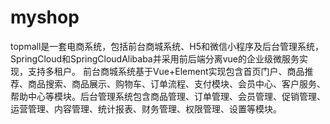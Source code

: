 # myshop
topmall是一套电商系统，包括前台商城系统、H5和微信小程序及后台管理系统，SpringCloud和SpringCloudAlibaba并采用前后端分离vue的企业级微服务实现，支持多租户。 前台商城系统基于Vue+Element实现包含首页门户、商品推荐、商品搜索、商品展示、购物车、订单流程、支付模块、会员中心、客户服务、帮助中心等模块。后台管理系统包含商品管理、订单管理、会员管理、促销管理、运营管理、内容管理、统计报表、财务管理、权限管理、设置等模块。
